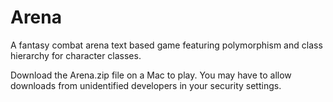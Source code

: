 # Arena
A fantasy combat arena text based game featuring polymorphism and class hierarchy for character classes.

Download the Arena.zip file on a Mac to play. You may have to allow downloads from unidentified developers in your security settings.
